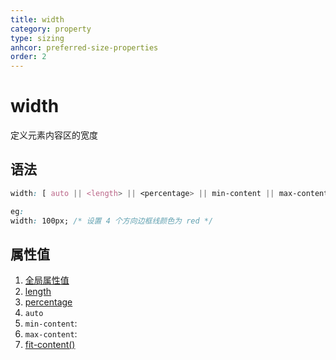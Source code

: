 ```yaml
---
title: width
category: property
type: sizing
anhcor: preferred-size-properties
order: 2
---
```


# width

定义元素内容区的宽度

## 语法

```css
width: [ auto || <length> || <percentage> || min-content || max-content || fit-content() ]

eg:
width: 100px; /* 设置 4 个方向边框线颜色为 red */
```

## 属性值

1. [全局属性值](/front-end/CSS/values#anchor-值类型)
1. [length](/front-end/CSS/values#anchor-值类型)
1. [percentage](/front-end/CSS/values#anchor-值类型)
1. `auto`
1. `min-content`:
1. `max-content`:
1. [fit-content()](/front-end/CSS/function/sizing/fit-content)
